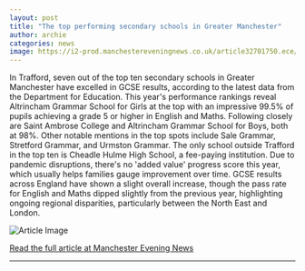 ```yaml
---
layout: post
title: "The top performing secondary schools in Greater Manchester"
author: archie
categories: news
image: https://i2-prod.manchestereveningnews.co.uk/article32701750.ece/ALTERNATES/s1200/0_Government-Indicates-Possible-Plans-To-Reintroduce-Grammar-Schools-Across-UK.jpg
---
```

In Trafford, seven out of the top ten secondary schools in Greater Manchester have excelled in GCSE results, according to the latest data from the Department for Education. This year's performance rankings reveal Altrincham Grammar School for Girls at the top with an impressive 99.5% of pupils achieving a grade 5 or higher in English and Maths. Following closely are Saint Ambrose College and Altrincham Grammar School for Boys, both at 98%. Other notable mentions in the top spots include Sale Grammar, Stretford Grammar, and Urmston Grammar. The only school outside Trafford in the top ten is Cheadle Hulme High School, a fee-paying institution. Due to pandemic disruptions, there's no 'added value' progress score this year, which usually helps families gauge improvement over time. GCSE results across England have shown a slight overall increase, though the pass rate for English and Maths dipped slightly from the previous year, highlighting ongoing regional disparities, particularly between the North East and London.

![Article Image](https://i2-prod.manchestereveningnews.co.uk/article32701750.ece/ALTERNATES/s1200/0_Government-Indicates-Possible-Plans-To-Reintroduce-Grammar-Schools-Across-UK.jpg)

[Read the full article at Manchester Evening News](https://www.manchestereveningnews.co.uk/news/greater-manchester-news/top-performing-secondary-schools-greater-32698370)

---

